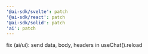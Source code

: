```yaml
---
'@ai-sdk/svelte': patch
'@ai-sdk/react': patch
'@ai-sdk/solid': patch
'ai': patch
---
```


fix (ai/ui): send data, body, headers in useChat().reload
